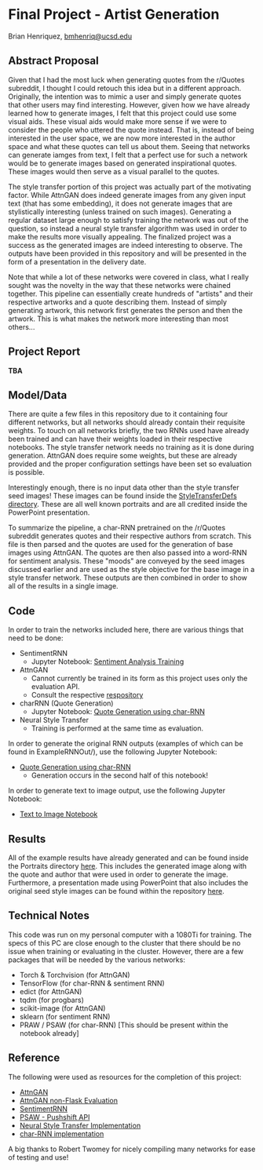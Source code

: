 # Final Project - Artist Generation

Brian Henriquez, bmhenriq@ucsd.edu

## Abstract Proposal

Given that I had the most luck when generating quotes from the r/Quotes subreddit, I thought I could retouch this idea but in a different approach. Originally, the intention was to mimic a user and simply generate quotes that other users may find interesting. However, given how we have already learned how to generate images, I felt that this project could use some visual aids. These visual aids would make more sense if we were to consider the people who uttered the quote instead. That is, instead of being interested in the user space, we are now more interested in the author space and what these quotes can tell us about them. Seeing that networks can generate iamges from text, I felt that a perfect use for such a network would be to generate images based on generated inspirational quotes. These images would then serve as a visual parallel to the quotes.

The style transfer portion of this project was actually part of the motivating factor. While AttnGAN does indeed generate images from any given input text (that has some embedding), it does not generate images that are stylistically interesting (unless trained on such images). Generating a regular dataset large enough to satisfy training the network was out of the question, so instead a neural style transfer algorithm was used in order to make the results more visually appealing. The finalized project was a success as the generated images are indeed interesting to observe. The outputs have been provided in this repository and will be presented in the form of a presentation in the delivery date.

Note that while a lot of these networks were covered in class, what I really sought was the novelty in the way that these networks were chained together. This pipeline can essentially create hundreds of "artists" and their respective artworks and a quote describing them. Instead of simply generating artwork, this network first generates the person and then the artwork. This is what makes the network more interesting than most others...

## Project Report

<b>TBA</b>

## Model/Data

There are quite a few files in this repository due to it containing four different networks, but all networks should already contain their requisite weights. To touch on all networks briefly, the two RNNs used have already been trained and can have their weights loaded in their respective notebooks. The style transfer network needs no training as it is done during generation. AttnGAN does require some weights, but these are already provided and the proper configuration settings have been set so evaluation is possible.

Interestingly enough, there is no input data other than the style transfer seed images! These images can be found inside the [StyleTransferDefs directory](./StyleTransferDefs). These are all well known portraits and are all credited inside the PowerPoint presentation.

To summarize the pipeline, a char-RNN pretrained on the /r/Quotes subreddit generates quotes and their respective authors from scratch. This file is then parsed and the quotes are used for the generation of base images using AttnGAN. The quotes are then also passed into a word-RNN for sentiment analysis. These "moods" are conveyed by the seed images discussed earlier and are used as the style objective for the base image in a style transfer network. These outputs are then combined in order to show all of the results in a single image. 

## Code

In order to train the networks included here, there are various things that need to be done:
- SentimentRNN
  - Jupyter Notebook: [Sentiment Analysis Training](./Sentiment%20Analysis%20Training)
- AttnGAN
  - Cannot currently be trained in its form as this project uses only the evaluation API.
  - Consult the respective [respository](https://github.com/taoxugit/AttnGAN)
- charRNN (Quote Generation)
  - Jupyter Notebook: [Quote Generation using char-RNN](./Biased%20Quote%20Generation%20using%20GRU%20RNN.ipynb)
- Neural Style Transfer
  - Training is performed at the same time as evaluation.

In order to generate the original RNN outputs (examples of which can be found in ExampleRNNOut/), use the following Jupyter Notebook:
- [Quote Generation using char-RNN](./Biased%20Quote%20Generation%20using%20GRU%20RNN.ipynb)
  - Generation occurs in the second half of this notebook!

In order to generate text to image output, use the following Jupyter Notebook:
- [Text to Image Notebook](./Text%20to%20Image.ipynb)

## Results

All of the example results have already generated and can be found inside the Portraits directory [here](./Portraits). This includes the generated image along with the quote and author that were used in order to generate the image. Furthermore, a presentation made using PowerPoint that also includes the original seed style images can be found within the repository [here](./Artist%20Generation.pptx).

## Technical Notes

This code was run on my personal computer with a 1080Ti for training. The specs of this PC are close enough to the cluster that there should be no issue when training or evaluating in the cluster. However, there are a few packages that will be needed by the various networks:
- Torch & Torchvision (for AttnGAN)
- TensorFlow (for char-RNN & sentiment RNN)
- edict (for AttnGAN)
- tqdm (for progbars)
- scikit-image (for AttnGAN)
- sklearn (for sentiment RNN)
- PRAW / PSAW (for char-RNN) [This should be present within the notebook already]

## Reference

The following were used as resources for the completion of this project:
- [AttnGAN](https://github.com/taoxugit/AttnGAN)
- [AttnGAN non-Flask Evaluation](https://github.com/bprabhakar/text-to-image)
- [SentimentRNN](https://github.com/omarsar/nlp_pytorch_tensorflow_notebooks)
- [PSAW - Pushshift API](https://pushshift.io/)
- [Neural Style Transfer Implementation](https://github.com/roberttwomey/ml-art-bootcamp)
- [char-RNN implementation](https://github.com/roberttwomey/ml-art-bootcamp)

A big thanks to Robert Twomey for nicely compiling many networks for ease of testing and use!